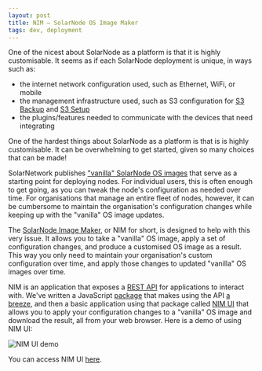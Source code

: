 ```yaml
---
layout: post
title: NIM — SolarNode OS Image Maker
tags: dev, deployment
---
```

One of the nicest about SolarNode as a platform is that it is highly customisable. It seems as
if each SolarNode deployment is unique, in ways such as:

 * the internet network configuration used, such as Ethernet, WiFi, or mobile
 * the management infrastructure used, such as S3 configuration for [S3 Backup][s3-backup]
   and [S3 Setup][s3-setup]
 * the plugins/features needed to communicate with the devices that need integrating

One of the hardest things about SolarNode as a platform is that is is highly customisable. It can
be overwhelming to get started, given so many choices that can be made!

SolarNetwork publishes ["vanilla" SolarNode OS images][node-images] that serve as a starting
point for deploying nodes. For individual users, this is often enough to get going, as you
can tweak the node's configuration as needed over time. For organisations that manage an entire
fleet of nodes, however, it can be cumbersome to maintain the organisation's configuration
changes while keeping up with the "vanilla" OS image updates. 

The [SolarNode Image Maker][nim], or NIM for short, is designed to help with this very issue. It
allows you to take a "vanilla" OS image, apply a set of configuration changes, and produce a
customised OS image as a result. This way you only need to maintain your organisation's custom
configuration over time, and apply those changes to updated "vanilla" OS images over time.

NIM is an application that exposes a [REST API][api] for applications to interact with. We've
written a JavaScript [package][js-npm] that makes using the API [a breeze][js-doc], and then a basic
application using that package called [NIM UI][nim-ui] that allows you to apply your configuration
changes to a "vanilla" OS image and download the result, all from your web browser. Here is a demo
of using NIM UI:

![NIM UI demo]({{site.baseurl}}/images/news/nim-ui-demo.gif)

You can access NIM UI [here][nim-ui-app].

[api]: https://github.com/SolarNetwork/solarnetwork-node-image-tools/tree/master/solarnode-image-maker#rest-api
[js-npm]: https://www.npmjs.com/package/solarnetwork-api-nim
[js-doc]: {{site.baseurl}}/docs/api/js/solarnetwork-api-nim/1.0.0/
[nim]: https://github.com/SolarNetwork/solarnetwork-node-image-tools/tree/master/solarnode-image-maker
[nim-ui]: https://github.com/SolarNetwork/solarnetwork-node-image-tools/tree/master/solarnode-image-maker-ui
[nim-ui-app]: https://data.solarnetwork.net/nim/
[node-images]: https://sourceforge.net/projects/solarnetwork/files/solarnode/
[s3-backup]: https://github.com/SolarNetwork/solarnetwork-node/tree/master/net.solarnetwork.node.backup.s3
[s3-setup]: https://github.com/SolarNetwork/solarnetwork-node/tree/master/net.solarnetwork.node.setup.s3
